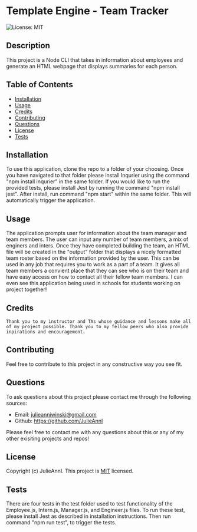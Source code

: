 # Template Engine - Team Tracker
  ![License: MIT](https://img.shields.io/badge/License-MIT-yellow.svg)  

  ## Description
  
  This project is a Node CLI that takes in information about employees and generate an HTML webpage that displays summaries for each person.  
  
  ## Table of Contents
  
  - [Installation](#Installation)
  - [Usage](#Usage)
  - [Credits](#Credits)
  - [Contributing](#Contributing)
  - [Questions](#Questions)
  - [License](#License)
  - [Tests](#Tests)
  
  ## Installation
  
  To use this application, clone the repo to a folder of your choosing. Once you have navigated to that folder please install Inqurier using the command "npm install inqurier" in the same folder. If you would like to run the provided tests, please install Jest by running the command "npm install jest". After install, run command "npm start" within the same folder. This will automatically trigger the application. 
  
  ## Usage
  
  The application prompts user for information about the team manager and team members. The user can input any number of team members, a mix of enginers and inters. Once they have completed building the team, an HTML file will be created in the "output" folder that displays a nicely formatted team roster based on the information provided by the user. This can be used in any job that requires you to work as a part of a team. It gives all team members a convient place that they can see who is on their team and have easy access on how to contact all their fellow team members. I can even see this application being used in schools for students working on project together!

  
  
  ## Credits
  
    Thank you to my instructor and TAs whose guidance and lessons make all of my project possible. Thank you to my fellow peers who also provide inpirations and encouragement. 
  
  ## Contributing 
  
   Feel free to contribute to this project in any constructive way you see fit.
  
  ## Questions
  
  To ask questions about this project please contact me through the following sources:
  - Email: julieanniwinski@gmail.com
  - Github:  https://github.com/JulieAnnI
  
   Please feel free to contact me with any questions about this or any of my other exisiting projects and repos!
  
  ## License
  
  Copyright (c)  JulieAnnI.
    This project is [MIT](https://opensource.org/licenses/MIT) licensed.
  
  ## Tests
  
  There are four tests in the test folder used to test functionality of the Employee.js, Intern.js, Manager.js, and Engineer.js files. To run these test, please install Jest as described in installation instructions. Then run command "npm run test", to trigger the tests. 